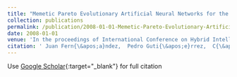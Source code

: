 ```yaml
---
title: "Memetic Pareto Evolutionary Artificial Neural Networks for the determination of growth limits of Listeria Monocytogenes"
collection: publications
permalink: /publication/2008-01-01-Memetic-Pareto-Evolutionary-Artificial-Neural-Networks-for-the-determination-of-growth-limits-of-Listeria-Monocytogenes
date: 2008-01-01
venue: 'In the proceedings of International Conference on Hybrid Intelligent Systems (HIS08)'
citation: ' Juan Fern{\&apos;a}ndez,  Pedro Guti{\&apos;e}rrez,  C{\&apos;e}sar Herv{\&apos;a}s-Mart{\&apos;i}nez,  Francisco Mart{\&apos;i}nez-Estudillo, &quot;Memetic Pareto Evolutionary Artificial Neural Networks for the determination of growth limits of Listeria Monocytogenes.&quot; In the proceedings of International Conference on Hybrid Intelligent Systems (HIS08), 2008.'
---
```

Use [Google Scholar](https://scholar.google.com/scholar?q=Memetic+Pareto+Evolutionary+Artificial+Neural+Networks+for+the+determination+of+growth+limits+of+Listeria+Monocytogenes){:target="_blank"} for full citation